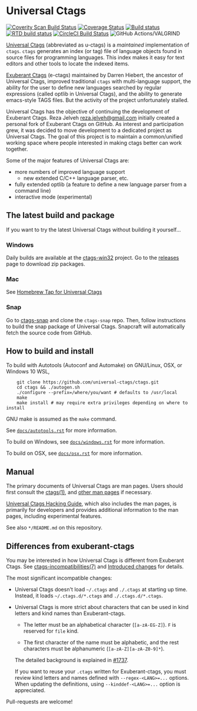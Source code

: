 # Universal Ctags

[![Coverity Scan Build Status](https://scan.coverity.com/projects/4355/badge.svg)](https://scan.coverity.com/projects/4355)
[![Coverage Status](https://coveralls.io/repos/universal-ctags/ctags/badge.svg?branch=master&service=github)](https://coveralls.io/github/universal-ctags/ctags?branch=master)
[![Build status](https://ci.appveyor.com/api/projects/status/6hk2p5lv6jsrd9o7/branch/master?svg=true)](https://ci.appveyor.com/project/universalctags/ctags/branch/master)
[![RTD build status](https://readthedocs.org/projects/ctags/badge)](https://docs.ctags.io)
[![CircleCI Build Status](https://circleci.com/gh/universal-ctags/ctags.svg?style=shield&circle-token=2e582261da84ebc6d21725b05381f410bc5de29d)](https://circleci.com/gh/universal-ctags)
![GitHub Actions/VALGRIND](https://github.com/universal-ctags/ctags/workflows/run%20units%20target%20under%20VALGRIND/badge.svg)

[Universal Ctags](https://ctags.io/) (abbreviated as u-ctags) is a *maintained*
implementation of `ctags`.
`ctags` generates an index (or tag) file of language objects found in source
files for programming languages.
This index makes it easy for text editors and other tools to locate the indexed
items.

[Exuberant Ctags](http://ctags.sourceforge.net/) (e-ctags) maintained by Darren
Hiebert, the ancestor of Universal Ctags, improved traditional `ctags` with
multi-language support, the ability for the user to define new languages
searched by regular expressions (called optlib in Universal Ctags), and the
ability to generate emacs-style TAGS files.
But the activity of the project unfortunately stalled.

Universal Ctags has the objective of continuing the development of Exuberant
Ctags.
Reza Jelveh <reza.jelveh@gmail.com> initially created a personal fork of
Exuberant Ctags on GitHub.
As interest and participation grew, it was decided to move development to a
dedicated project as Universal Ctags.
The goal of this project is to maintain a common/unified working space where
people interested in making ctags better can work together.

Some of the major features of Universal Ctags are:

* more numbers of improved language support
    * new extended C/C++ language parser, etc.
* fully extended optlib (a feature to define a new language parser from a
  command line)
* interactive mode (experimental)

## The latest build and package ##

If you want to try the latest Universal Ctags without building it yourself...

### Windows
Daily builds are available at the [ctags-win32](https://github.com/universal-ctags/ctags-win32) project.
Go to the [releases](https://github.com/universal-ctags/ctags-win32/releases) page to download zip packages.

### Mac
See [Homebrew Tap for Universal Ctags](https://github.com/universal-ctags/homebrew-universal-ctags)

### Snap
Go to [ctags-snap](https://github.com/universal-ctags/ctags-snap) and
clone the `ctags-snap` repo. Then, follow instructions to build the
snap package of Universal Ctags. Snapcraft will automatically fetch the source
code from GitHub.

## How to build and install ##

To build with Autotools (Autoconf and Automake) on GNU/Linux, OSX, or Windows 10 WSL,
```
    git clone https://github.com/universal-ctags/ctags.git
    cd ctags && ./autogen.sh
    ./configure --prefix=/where/you/want # defaults to /usr/local
    make
    make install # may require extra privileges depending on where to install
```

GNU make is assumed as the `make` command.

See
[`docs/autotools.rst`](https://github.com/universal-ctags/ctags/blob/master/docs/autotools.rst)
for more information.

To build on Windows, see
[`docs/windows.rst`](https://github.com/universal-ctags/ctags/blob/master/docs/windows.rst)
for more information.

To build on OSX, see
[`docs/osx.rst`](https://github.com/universal-ctags/ctags/blob/master/docs/osx.rst)
for more information.

## Manual ##
The primary documents of Universal Ctags are man pages.
Users should first consult the
[ctags(1)](https://docs.ctags.io/en/latest/man/ctags.1.html), and [other man
pages](https://docs.ctags.io/en/latest/man-pages.html) if necessary.

[Universal Ctags Hacking Guide](https://docs.ctags.io), which also includes the
man pages, is primarily for developers and provides additional information to
the man pages, including experimental features.

See also `*/README.md` on this repository.

## Differences from exuberant-ctags ##

You may be interested in how Universal Ctags is different from Exuberant Ctags.
See
[ctags-incompatibilities(7)](https://docs.ctags.io/en/latest/man/ctags-incompatibilities.7.html)
and [Introduced changes](https://docs.ctags.io/en/latest/news.html) for details.

The most significant incompatible changes:

* Universal Ctags doesn't load `~/.ctags` and `./.ctags` at starting up time.
  Instead, it loads `~/.ctags.d/*.ctags` and `./.ctags.d/*.ctags`.

* Universal Ctags is more strict about characters that can be
  used in kind letters and kind names than Exuberant-ctags.

  - The letter must be an alphabetical character (`[a-zA-EG-Z]`).
    `F` is reserved for `file` kind.

  - The first character of the name must be alphabetic, and
    the rest characters must be alphanumeric (`[a-zA-Z][a-zA-Z0-9]*`).

  The detailed background is explained in
  [#1737](https://github.com/universal-ctags/ctags/pull/1737).

  If you want to reuse your `.ctags` written for Exuberant-ctags,
  you must review kind letters and names defined with `--regex-<LANG>=...`
  options. When updating the definitions, using `--kinddef-<LANG>=...` option
  is appreciated.

Pull-requests are welcome!
